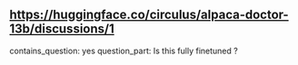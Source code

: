 ## https://huggingface.co/circulus/alpaca-doctor-13b/discussions/1

contains_question: yes
question_part: Is this fully finetuned ?